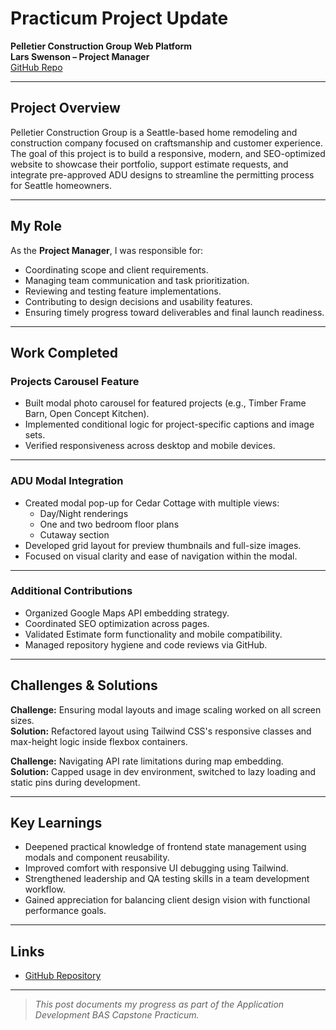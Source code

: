 # Practicum Project Update  
**Pelletier Construction Group Web Platform**  
**Lars Swenson – Project Manager**  
[GitHub Repo](https://github.com/PelletierConstructionGroup/pelletier-construction-group-nextjs)

---

## Project Overview

Pelletier Construction Group is a Seattle-based home remodeling and construction company focused on craftsmanship and customer experience. The goal of this project is to build a responsive, modern, and SEO-optimized website to showcase their portfolio, support estimate requests, and integrate pre-approved ADU designs to streamline the permitting process for Seattle homeowners.

---

## My Role

As the **Project Manager**, I was responsible for:

- Coordinating scope and client requirements.
- Managing team communication and task prioritization.
- Reviewing and testing feature implementations.
- Contributing to design decisions and usability features.
- Ensuring timely progress toward deliverables and final launch readiness.

---

## Work Completed 

### Projects Carousel Feature
- Built modal photo carousel for featured projects (e.g., Timber Frame Barn, Open Concept Kitchen).
- Implemented conditional logic for project-specific captions and image sets.
- Verified responsiveness across desktop and mobile devices.

---

### ADU Modal Integration
- Created modal pop-up for Cedar Cottage with multiple views:
  - Day/Night renderings
  - One and two bedroom floor plans
  - Cutaway section
- Developed grid layout for preview thumbnails and full-size images.
- Focused on visual clarity and ease of navigation within the modal.

---

### Additional Contributions
- Organized Google Maps API embedding strategy.
- Coordinated SEO optimization across pages.
- Validated Estimate form functionality and mobile compatibility.
- Managed repository hygiene and code reviews via GitHub.

---

## Challenges & Solutions

**Challenge:** Ensuring modal layouts and image scaling worked on all screen sizes.  
**Solution:** Refactored layout using Tailwind CSS's responsive classes and max-height logic inside flexbox containers.

**Challenge:** Navigating API rate limitations during map embedding.  
**Solution:** Capped usage in dev environment, switched to lazy loading and static pins during development.

---

## Key Learnings

- Deepened practical knowledge of frontend state management using modals and component reusability.
- Improved comfort with responsive UI debugging using Tailwind.
- Strengthened leadership and QA testing skills in a team development workflow.
- Gained appreciation for balancing client design vision with functional performance goals.

---

## Links

- [GitHub Repository](https://github.com/PelletierConstructionGroup/pelletier-construction-group-nextjs)

---

> *This post documents my progress as part of the Application Development BAS Capstone Practicum.*


